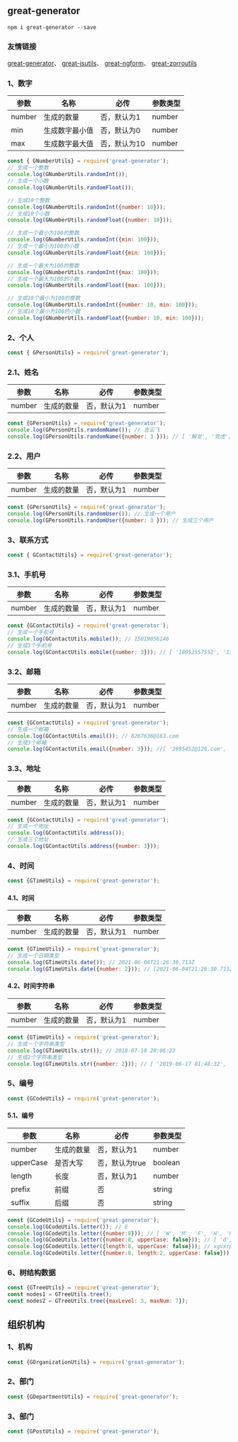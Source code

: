 ## great-generator
```
npm i great-generator --save
```
### 友情链接
[great-generator](https://www.npmjs.com/package/great-generator)、
[great-jsutils](https://www.npmjs.com/package/great-jsutils)、
[great-ngform](https://www.npmjs.com/package/great-ngform)、
[great-zorroutils](https://www.npmjs.com/package/great-zorroutils)

### 1、数字
| 参数 | 名称 | 必传 | 参数类型
| ------ | ------ | ------ | ------ |
| number | 生成的数量 | 否，默认为1 | number |
| min | 生成数字最小值 | 否，默认为0 | number |
| max | 生成数字最大值 | 否，默认为10 | number |
```js
const { GNumberUtils} = require('great-generator');
// 生成一个整数
console.log(GNumberUtils.randomInt());
// 生成一个小数
console.log(GNumberUtils.randomFloat());
```
```js
// 生成10个整数
console.log(GNumberUtils.randomInt({number: 10}));
// 生成10个小数
console.log(GNumberUtils.randomFloat({number: 10}));
```
```js
// 生成一个最小为100的整数
console.log(GNumberUtils.randomInt({min: 100}));
// 生成一个最小为100的小数
console.log(GNumberUtils.randomFloat({min: 100}));
```
```js
// 生成一个最大为100的整数
console.log(GNumberUtils.randomInt({max: 100}));
// 生成一个最大为100的小数
console.log(GNumberUtils.randomFloat({max: 100}));
```
```js
// 生成10个最小为100的整数
console.log(GNumberUtils.randomInt({number: 10, min: 100}));
// 生成10个最小为100的小数
console.log(GNumberUtils.randomFloat({number: 10, min: 100}));
```
### 2、个人
```js
const { GPersonUtils} = require('great-generator');
```
### 2.1、姓名
| 参数 | 名称 | 必传 | 参数类型
| ------ | ------ | ------ | ------ |
| number | 生成的数量 | 否，默认为1 | number |
```js
const {GPersonUtils} = require('great-generator');
console.log(GPersonUtils.randomName()); // 吉云飞
console.log(GPersonUtils.randomName({number: 3 })); // [ '解龙', '党虎', '卜霞霞' ]
```
### 2.2、用户
| 参数 | 名称 | 必传 | 参数类型
| ------ | ------ | ------ | ------ |
| number | 生成的数量 | 否，默认为1 | number |
```js
const {GPersonUtils} = require('great-generator');
console.log(GPersonUtils.randomUser()); // 生成一个用户
console.log(GPersonUtils.randomUser({number: 3 })); // 生成三个用户
```

### 3、联系方式
```js
const { GContactUtils} = require('great-generator');
```
### 3.1、手机号
| 参数 | 名称 | 必传 | 参数类型
| ------ | ------ | ------ | ------ |
| number | 生成的数量 | 否，默认为1 | number |
```js
const {GContactUtils} = require('great-generator');
// 生成一个手机号
console.log(GContactUtils.mobile()); // 15019056146
// 生成3个手机号
console.log(GContactUtils.mobile({number: 3})); // [ '18052557552', '13822156849', '15667326112' ]
```
### 3.2、邮箱
| 参数 | 名称 | 必传 | 参数类型
| ------ | ------ | ------ | ------ |
| number | 生成的数量 | 否，默认为1 | number |
```js
const {GContactUtils} = require('great-generator');
// 生成一个邮箱
console.log(GContactUtils.email()); // 8267636@163.com
// 生成3个邮箱
console.log(GContactUtils.email({number: 3})); //[ '2695452@126.com', '3383935@sina.com', '8850451@foxmail.com' ]
```
### 3.3、地址
| 参数 | 名称 | 必传 | 参数类型
| ------ | ------ | ------ | ------ |
| number | 生成的数量 | 否，默认为1 | number |
```js
const {GContactUtils} = require('great-generator');
// 生成一个地址
console.log(GContactUtils.address());
// 生成三个地址
console.log(GContactUtils.address({number: 3}));
```

### 4、时间
```js
const {GTimeUtils} = require('great-generator');
```
#### 4.1、时间
| 参数 | 名称 | 必传 | 参数类型
| ------ | ------ | ------ | ------ |
| number | 生成的数量 | 否，默认为1 | number |
```js
const {GTimeUtils} = require('great-generator');
// 生成一个日期类型
console.log(GTimeUtils.date()); // 2021-06-04T21:26:30.713Z
console.log(GTimeUtils.date({number: 2})); // [2021-06-04T21:26:30.713Z, 2021-06-04T21:26:30.713Z]
```
#### 4.2、时间字符串
| 参数 | 名称 | 必传 | 参数类型
| ------ | ------ | ------ | ------ |
| number | 生成的数量 | 否，默认为1 | number |
```js
const {GTimeUtils} = require('great-generator');
// 生成一个字符串类型
console.log(GTimeUtils.str()); // 2018-07-10 20:06:23
// 生成2个字符串类型
console.log(GTimeUtils.str({number: 2})); // [ '2019-06-17 01:48:32', '2024-10-06 21:30:29' ]

```

### 5、编号
```js
const {GCodeUtils} = require('great-generator');
```
#### 5.1、编号
| 参数 | 名称 | 必传 | 参数类型
| ------ | ------ | ------ | ------ |
| number | 生成的数量 | 否，默认为1 | number |
| upperCase | 是否大写 | 否，默认为true | boolean |
| length | 长度 | 否，默认为1 | number |
| prefix | 前缀 | 否 | string |
| suffix | 后缀 | 否 | string |
```js
const {GCodeUtils} = require('great-generator');
console.log(GCodeUtils.letter()); // E
console.log(GCodeUtils.letter({number:8})); // [ 'W', 'M', 'F', 'H', 'R', 'L', 'H', 'T', 'S' ]
console.log(GCodeUtils.letter({number:8, upperCase: false})); // [ 'd', 'd', 'c', 'w', 'r', 'e', 'u', 'u', 'y' ]
console.log(GCodeUtils.letter({length:8, upperCase: false})); // xgvxrpyb
console.log(GCodeUtils.letter({number:8, length:2, upperCase: false})); // [ 'rylkpddf', 'lguhovtx' ]
```
### 6、树结构数据
```js
const {GTreeUtils} = require('great-generator');
const nodes1 = GTreeUtils.tree();
const nodes2 = GTreeUtils.tree({maxLevel: 3, maxNum: 7});
```
## 组织机构
### 1、机构
```js
const {GOrganizationUtils} = require('great-generator');
```
### 2、部门
```js
const {GDepartmentUtils} = require('great-generator');
```
### 3、部门
```js
const {GPostUtils} = require('great-generator');
```
